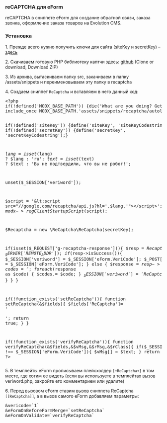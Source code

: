 
<meta http-equiv="Content-Type" content="text/html; charset=utf-8">
<h3>reCAPTCHA для eForm </h3> 
reCAPTCHA в сниппете eForm для создание обратной связи, заказа звонка, оформление заказа товаров на Evolution CMS.	
<br>
<h3 class="sub-header text-bold">Установка</h3>
<p>1. Прежде всего нужно получить ключи для сайта (siteKey и secretKey) – <a href="https://www.google.com/recaptcha/admin" rel="nofollow" target="_blank">здесь</a></p>
<p>2. Скачиваем готовую PHP библиотеку каптчи здесь: <a href="https://github.com/google/recaptcha" rel="nofollow" target="_blank">github</a> (Clone or download, Download ZIP)</p>
<p>3. Из архива, вытаскиваем папку src, закачиваем в папку /assets/snippets и переименовываем эту папку в recaptcha</p>
<p>4. Создаем сниппет <code>ReCaptcha</code> и вставляем в него данный код:</p>
<pre class="brush: php;">
&lt;?php
if(!defined('MODX_BASE_PATH')) {die('What are you doing? Get out of here!');}
include_once MODX_BASE_PATH.'assets/snippets/recaptcha/autoload.php';

if(!defined('siteKey')) {define('siteKey', 'siteKeyCodestring');}
if(!defined('secretKey')) {define('secretKey', 'secretKeyCodestring');}

$lang = isset($lang) ? $lang : 'ru';
$text = isset($text) ? $text : 'Вы не подтвердили, что вы не робот!';

unset($_SESSION['veriword']);

$script = '&lt;script src="//google.com/recaptcha/api.js?hl='.$lang.'">&lt;/script>';
$modx->regClientStartupScript($script);

$Recaptcha = new \ReCaptcha\ReCaptcha(secretKey);

if(isset($_REQUEST['g-recaptcha-response'])){
	$resp = $Recaptcha->verify($_REQUEST['g-recaptcha-response'], $_SERVER['REMOTE_ADDR']);
	if($resp->isSuccess()){
		$_SESSION['veriword'] = $_SESSION['eForm.VeriCode'];
		$_POST['vericode'] = $_SESSION['eForm.VeriCode'];
	} else {
		$response = $resp->getErrorCodes();            
		if(!empty($response)){
			$codes='';
			foreach ($response as $code) { $codes.= $code; }
			$_SESSION['veriword'] = 'ReCaptchaErrors : '.$codes;
		}
	}
}
        
if(!function_exists('setReCaptcha')){
	function setReCaptcha(&$fields){
		$fields['ReCaptcha']= '<div class="g-recaptcha" data-sitekey="'.siteKey.'"></div>';
		return true;
	}
}

if(!function_exists('verifyReCaptcha')){
	function verifyReCaptcha(&$fields,&$vMsg,&$rMsg,&$rClass){
		if($_SESSION['veriword'] !== $_SESSION['eForm.VeriCode']){
			$vMsg[] = $text; 
		}
		return true;
	}
}
?&gt;
</pre>
<p>5. В темплейты eForm прописываем плейсхолдер <code>[+ReCaptcha+]</code> в том месте, где хотим ее видеть (если вы используете в темплейтах вызов veriword.php, закройте его комментарием или удалите)</p>
<p>6. Перед вызовом eForm ставим вызов сниппета ReCaptcha <code>[[ReCaptcha]]</code>, а в вызов самого eForm добавляем параметры:</p>
<pre class="brush: html;">
&vericode=`1`
&eFormOnBeforeFormMerge=`setReCaptcha`
&eFormOnValidate=`verifyReCaptcha`
</pre>
